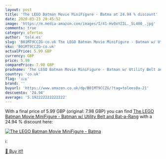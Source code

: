 ```yaml
---
layout: post
title: 'The LEGO Batman Movie MiniFigure - Batma at 24.94 % discount'
date: 2020-03-23 20:45:52
image: 'https://m.media-amazon.com/images/I/41-Hv0xYZIL._SL400_.jpg'
comments: true
category: ofertas
author: 'tole.es'
slug: 'B01MT9CCZG-co.uk The LEGO Batman Movie MiniFigure - Batman w/ Utility...'
sku: 'B01MT9CCZG-co.uk'
actualPrice: 5.99 GBP
currency: GBP
price: 5.99
comparePrice: 7.98 GBP
prodname: 'The LEGO Batman Movie MiniFigure - Batman w/ Utility Belt and Bat-a-Rang'
country: 'co.uk'
flag: '🇬🇧'
brand: ''
buyurl: 'https://www.amazon.co.uk/dp/B01MT9CCZG/?tag=tolees0a-21'
descuento: '24.94'
average: '5.192222222222222'
---
```


With a final price of 5.99 GBP (original: 7.98 GBP) you can find [The LEGO Batman Movie MiniFigure - Batman w/ Utility Belt and Bat-a-Rang](https://www.amazon.co.uk/dp/B01MT9CCZG/?tag=tolees0a-21) with a  24.94 % discount here:

[![The LEGO Batman Movie MiniFigure - Batma](https://m.media-amazon.com/images/I/41-Hv0xYZIL._SL400_.jpg)](https://www.amazon.co.uk/dp/B01MT9CCZG/?tag=tolees0a-21)

ℹ️:


[🛒 Buy it!!](https://www.amazon.co.uk/dp/B01MT9CCZG/?tag=tolees0a-21)
